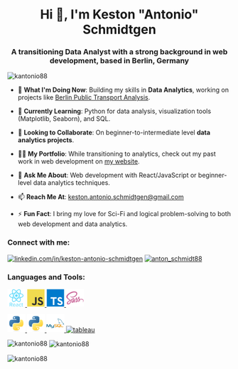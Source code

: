 <h1 align="center">Hi 👋, I'm Keston "Antonio" Schmidtgen</h1>
<h3 align="center">A transitioning Data Analyst with a strong background in web development, based in Berlin, Germany</h3>

<p align="left"> <img src="https://komarev.com/ghpvc/?username=kantonio88&label=Profile%20views&color=0e75b6&style=flat" alt="kantonio88" /> </p>

- 🔭 **What I'm Doing Now**: Building my skills in **Data Analytics**, working on projects like [Berlin Public Transport Analysis](https://github.com/kantonio88/berlin-transport-analysis).

- 🌱 **Currently Learning**: Python for data analysis, visualization tools (Matplotlib, Seaborn), and SQL.

- 👯 **Looking to Collaborate**: On beginner-to-intermediate level **data analytics projects**.

- 👨‍💻 **My Portfolio**: While transitioning to analytics, check out my past work in web development on [my website](https://kantonio88.github.io/my-personal-website/).

- 💬 **Ask Me About**: Web development with React/JavaScript or beginner-level data analytics techniques.

- 📫 **Reach Me At**: keston.antonio.schmidtgen@gmail.com

- ⚡ **Fun Fact**: I bring my love for Sci-Fi and logical problem-solving to both web development and data analytics.

<h3 align="left">Connect with me:</h3>
<p align="left">
<a href="https://linkedin.com/in/keston-antonio-schmidtgen" target="blank"><img align="center" src="https://raw.githubusercontent.com/rahuldkjain/github-profile-readme-generator/master/src/images/icons/Social/linked-in-alt.svg" alt="linkedin.com/in/keston-antonio-schmidtgen" height="30" width="40" /></a>
<a href="https://instagram.com/anton_schmidt88" target="blank"><img align="center" src="https://raw.githubusercontent.com/rahuldkjain/github-profile-readme-generator/master/src/images/icons/Social/instagram.svg" alt="anton_schmidt88" height="30" width="40" /></a>
</p>

<h3 align="left">Languages and Tools:</h3>
<p align="left">
<!-- Web Development Tools -->
<a href="https://reactjs.org/" target="_blank" rel="noreferrer"> <img src="https://raw.githubusercontent.com/devicons/devicon/master/icons/react/react-original-wordmark.svg" alt="react" width="40" height="40"/> </a>
<a href="https://developer.mozilla.org/en-US/docs/Web/JavaScript" target="_blank" rel="noreferrer"> <img src="https://raw.githubusercontent.com/devicons/devicon/master/icons/javascript/javascript-original.svg" alt="javascript" width="40" height="40"/> </a>
<a href="https://www.typescriptlang.org/" target="_blank" rel="noreferrer"> <img src="https://raw.githubusercontent.com/devicons/devicon/master/icons/typescript/typescript-original.svg" alt="typescript" width="40" height="40"/> </a>
<a href="https://sass-lang.com" target="_blank" rel="noreferrer"> <img src="https://raw.githubusercontent.com/devicons/devicon/master/icons/sass/sass-original.svg" alt="sass" width="40" height="40"/> </a>

<!-- Data Analytics Tools -->
<a href="https://pandas.pydata.org/" target="_blank" rel="noreferrer"> <img src="https://raw.githubusercontent.com/devicons/devicon/master/icons/python/python-original.svg" alt="pandas" width="40" height="40"/> </a>
<a href="https://matplotlib.org/" target="_blank" rel="noreferrer"> <img src="https://raw.githubusercontent.com/devicons/devicon/master/icons/python/python-original.svg" alt="matplotlib" width="40" height="40"/> </a>
<a href="https://www.mysql.com/" target="_blank" rel="noreferrer"> <img src="https://raw.githubusercontent.com/devicons/devicon/master/icons/mysql/mysql-original-wordmark.svg" alt="mysql" width="40" height="40"/> </a>
<a href="https://www.tableau.com/" target="_blank" rel="noreferrer"> <img src="https://www.vectorlogo.zone/logos/tableau/tableau-icon.svg" alt="tableau" width="40" height="40"/> </a>
</p>

<p><img align="left" src="https://github-readme-stats.vercel.app/api/top-langs?username=kantonio88&show_icons=true&locale=en&layout=compact" alt="kantonio88" /></p>

<p>&nbsp;<img align="center" src="https://github-readme-stats.vercel.app/api?username=kantonio88&show_icons=true&locale=en" alt="kantonio88" /></p>

<p><img align="center" src="https://github-readme-streak-stats.herokuapp.com/?user=kantonio88&" alt="kantonio88" /></p>
